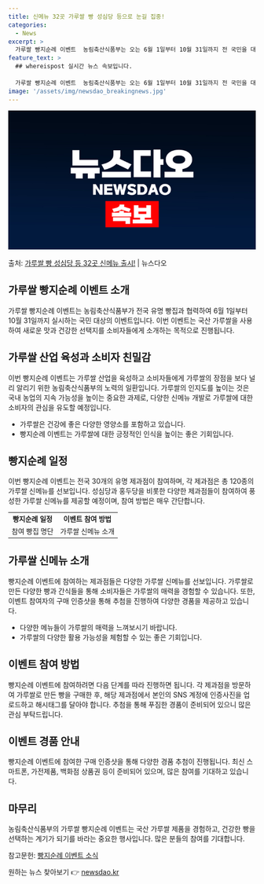 ```yaml
---
title: 신메뉴 32곳 가루쌀 빵 성심당 등으로 눈길 집중!
categories:
  - News
excerpt: >
  가루쌀 빵지순례 이벤트  농림축산식품부는 오는 6월 1일부터 10월 31일까지 전 국민을 대상으로 하는 가루…
feature_text: >
  ## whereispost 실시간 뉴스 속보입니다.

  가루쌀 빵지순례 이벤트  농림축산식품부는 오는 6월 1일부터 10월 31일까지 전 국민을 대상으로 하는 가루…
image: '/assets/img/newsdao_breakingnews.jpg'
---
```


![뉴스다오 속보](/assets/img/newsdao_breakingnews.jpg)

<p>출처: <a href="https://newsdao.kr/3990" rel="dofollow">가루쌀 빵 성심당 등 32곳 신메뉴 출시!</a> | 뉴스다오</p>

<h2 data-ke-size="size26">가루쌀 빵지순례 이벤트 소개</h2>

가루쌀 빵지순례 이벤트는 농림축산식품부가 전국 유명 빵집과 협력하여 6월 1일부터 10월 31일까지 실시하는 국민 대상의 이벤트입니다. 이번 이벤트는 국산 가루쌀을 사용하여 새로운 맛과 건강한 선택지를 소비자들에게 소개하는 목적으로 진행됩니다.

<p data-ke-size="size16"></p>

<h2 data-ke-size="size24">가루쌀 산업 육성과 소비자 친밀감</h2>

이번 빵지순례 이벤트는 가루쌀 산업을 육성하고 소비자들에게 가루쌀의 장점을 보다 널리 알리기 위한 농림축산식품부의 노력의 일환입니다. 가루쌀의 인지도를 높이는 것은 국내 농업의 지속 가능성을 높이는 중요한 과제로, 다양한 신메뉴 개발로 가루쌀에 대한 소비자의 관심을 유도할 예정입니다.

<ul>
  <li>가루쌀은 건강에 좋은 다양한 영양소를 포함하고 있습니다.</li>
  <li>빵지순례 이벤트는 가루쌀에 대한 긍정적인 인식을 높이는 좋은 기회입니다.</li>
</ul>

<p data-ke-size="size16"></p>

<h2 data-ke-size="size24">빵지순례 일정</h2>

이번 빵지순례 이벤트는 전국 30개의 유명 제과점이 참여하며, 각 제과점은 총 120종의 가루쌀 신메뉴를 선보입니다. 성심당과 홍두당을 비롯한 다양한 제과점들이 참여하여 풍성한 가루쌀 신메뉴를 제공할 예정이며, 참여 방법은 매우 간단합니다.

<table>
  <tr>
    <td style="text-align: center; height: 17px;"><b>빵지순례 일정</b></td>
    <td style="text-align: center; height: 17px;"><b>이벤트 참여 방법</b></td>
  </tr>
  <tr>
    <td style="text-align: center; height: 17px;">참여 빵집 명단</td>
    <td style="text-align: center; height: 17px;">가루쌀 신메뉴 소개</td>
  </tr>
</table>

<p data-ke-size="size16"></p>

<h2 data-ke-size="size24">가루쌀 신메뉴 소개</h2>

빵지순례 이벤트에 참여하는 제과점들은 다양한 가루쌀 신메뉴를 선보입니다. 가루쌀로 만든 다양한 빵과 간식들을 통해 소비자들은 가루쌀의 매력을 경험할 수 있습니다. 또한, 이벤트 참여자의 구매 인증샷을 통해 추첨을 진행하여 다양한 경품을 제공하고 있습니다.

<ul>
  <li>다양한 메뉴들이 가루쌀의 매력을 느껴보시기 바랍니다.</li>
  <li>가루쌀의 다양한 활용 가능성을 체험할 수 있는 좋은 기회입니다.</li>
</ul>

<p data-ke-size="size16"></p>

<h2 data-ke-size="size24">이벤트 참여 방법</h2>

빵지순례 이벤트에 참여하려면 다음 단계를 따라 진행하면 됩니다. 각 제과점을 방문하여 가루쌀로 만든 빵을 구매한 후, 해당 제과점에서 본인의 SNS 계정에 인증사진을 업로드하고 해시태그를 달아야 합니다. 추첨을 통해 푸짐한 경품이 준비되어 있으니 많은 관심 부탁드립니다.

<p data-ke-size="size16"></p>

<h2 data-ke-size="size24">이벤트 경품 안내</h2>

빵지순례 이벤트에 참여한 구매 인증샷을 통해 다양한 경품 추첨이 진행됩니다. 최신 스마트폰, 가전제품, 백화점 상품권 등이 준비되어 있으며, 많은 참여를 기대하고 있습니다.

<p data-ke-size="size16"></p>

<h2 data-ke-size="size24">마무리</h2>

농림축산식품부의 가루쌀 빵지순례 이벤트는 국산 가루쌀 제품을 경험하고, 건강한 빵을 선택하는 계기가 되기를 바라는 중요한 행사입니다. 많은 분들의 참여를 기대합니다.

<p data-ke-size="size16"></p>

참고문헌: [빵지순례 이벤트 소식](https://newsdao.kr/3990) 

원하는 뉴스 찾아보기 👉 <a href="https://newsdao.kr" rel="dofollow">newsdao.kr</a>


